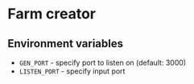 # Farm creator

## Environment variables

* `GEN_PORT` - specify port to listen on (default: 3000)
* `LISTEN_PORT` - specify input port
